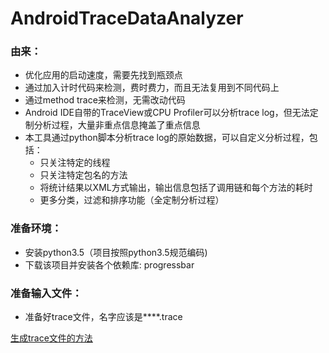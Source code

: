# AndroidTraceDataAnalyzer
### 由来：
- 优化应用的启动速度，需要先找到瓶颈点
- 通过加入计时代码来检测，费时费力，而且无法复用到不同代码上
- 通过method trace来检测，无需改动代码
- Android IDE自带的TraceView或CPU Profiler可以分析trace log，但无法定制分析过程，大量非重点信息掩盖了重点信息
- 本工具通过python脚本分析trace log的原始数据，可以自定义分析过程，包括：
    - 只关注特定的线程
    - 只关注特定包名的方法
    - 将统计结果以XML方式输出，输出信息包括了调用链和每个方法的耗时
    - 更多分类，过滤和排序功能（全定制分析过程）
    
### 准备环境：
- 安装python3.5（项目按照python3.5规范编码)
- 下载该项目并安装各个依赖库: progressbar

### 准备输入文件：
- 准备好trace文件，名字应该是****.trace 

[生成trace文件的方法](https://developer.android.com/studio/profile/generate-trace-logs)
